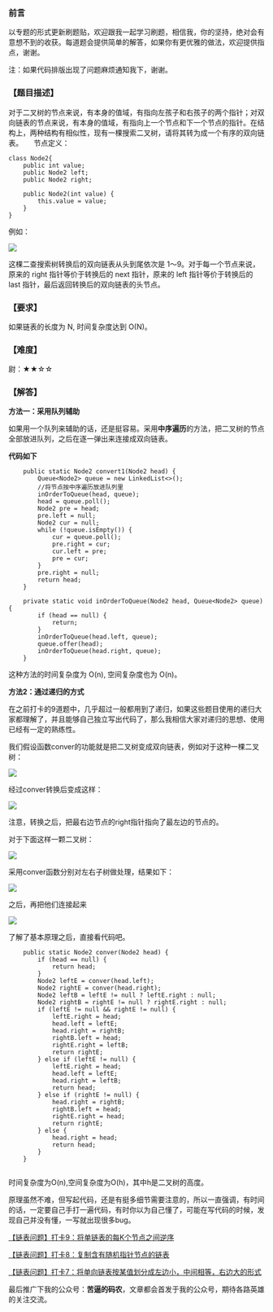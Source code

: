 ### 前言

以专题的形式更新刷题贴，欢迎跟我一起学习刷题，相信我，你的坚持，绝对会有意想不到的收获。每道题会提供简单的解答，如果你有更优雅的做法，欢迎提供指点，谢谢。

注：如果代码排版出现了问题麻烦通知我下，谢谢。

### 【题目描述】

对于二叉树的节点来说，有本身的值域，有指向左孩子和右孩子的两个指针；对双向链表的节点来说，有本身的值域，有指向上一个节点和下一个节点的指针。在结构上，两种结构有相似性，现有一棵搜索二叉树，请将其转为成一个有序的双向链表。
　
节点定义：
```
class Node2{
    public int value;
    public Node2 left;
    public Node2 right;

    public Node2(int value) {
        this.value = value;
    }
}
```

例如：

![](https://user-gold-cdn.xitu.io/2019/2/24/1691ec79011edc04?w=291&h=263&f=png&s=12049)

这棵二查搜索树转换后的双向链表从头到尾依次是 1～9。对于每一个节点来说，原来的 right 指针等价于转换后的 next 指针，原来的 left 指针等价于转换后的 last 指针，最后返回转换后的双向链表的头节点。

### 【要求】

如果链表的长度为 N, 时间复杂度达到 O(N)。

### 【难度】

尉：★★☆☆

### 【解答】

**方法一：采用队列辅助**

如果用一个队列来辅助的话，还是挺容易。采用**中序遍历**的方法，把二叉树的节点全部放进队列，之后在逐一弹出来连接成双向链表。

**代码如下**


```   
    public static Node2 convert1(Node2 head) {
        Queue<Node2> queue = new LinkedList<>();
        //将节点按中序遍历放进队列里
        inOrderToQueue(head, queue);
        head = queue.poll();
        Node2 pre = head;
        pre.left = null;
        Node2 cur = null;
        while (!queue.isEmpty()) {
            cur = queue.poll();
            pre.right = cur;
            cur.left = pre;
            pre = cur;
        }
        pre.right = null;
        return head;
    }

    private static void inOrderToQueue(Node2 head, Queue<Node2> queue) {
        if (head == null) {
            return;
        }
        inOrderToQueue(head.left, queue);
        queue.offer(head);
        inOrderToQueue(head.right, queue);
    }
```

这种方法的时间复杂度为 O(n), 空间复杂度也为 O(n)。

**方法2：通过递归的方式**

在之前打卡的9道题中，几乎超过一般都用到了递归，如果这些题目使用的递归大家都理解了，并且能够自己独立写出代码了，那么我相信大家对递归的思想、使用已经有一定的熟练性。

我们假设函数conver的功能就是把二叉树变成双向链表，例如对于这种一棵二叉树：


![](https://user-gold-cdn.xitu.io/2019/2/24/1691ec8732b7f51e?w=464&h=250&f=png&s=35540)

经过conver转换后变成这样：

![](https://user-gold-cdn.xitu.io/2019/2/24/1691ec88f58a042e?w=548&h=149&f=png&s=34178)

注意，转换之后，把最右边节点的right指针指向了最左边的节点的。

对于下面这样一颗二叉树：

![](https://user-gold-cdn.xitu.io/2019/2/24/1691ec8b754db44d?w=841&h=331&f=png&s=87389)

采用conver函数分别对左右子树做处理，结果如下：


![](https://user-gold-cdn.xitu.io/2019/2/24/1691ec8d9fc7f2ca?w=1032&h=160&f=png&s=73652)

之后，再把他们连接起来


![](https://user-gold-cdn.xitu.io/2019/2/24/1691ec8f369c64c4?w=1080&h=160&f=png&s=74649)

了解了基本原理之后，直接看代码吧。

```
    public static Node2 conver(Node2 head) {
        if (head == null) {
            return head;
        }
        Node2 leftE = conver(head.left);
        Node2 rightE = conver(head.right);
        Node2 leftB = leftE != null ? leftE.right : null;
        Node2 rightB = rightE != null ? rightE.right : null;
        if (leftE != null && rightE != null) {
            leftE.right = head;
            head.left = leftE;
            head.right = rightB;
            rightB.left = head;
            rightE.right = leftB;
            return rightE;
        } else if (leftE != null) {
            leftE.right = head;
            head.left = leftE;
            head.right = leftB;
            return head;
        } else if (rightE != null) {
            head.right = rightB;
            rightB.left = head;
            rightE.right = head;
            return rightE;
        } else {
            head.right = head;
            return head;
        }
    }
    
```
时间复杂度为O(n),空间复杂度为O(h)，其中h是二叉树的高度。

原理虽然不难，但写起代码，还是有挺多细节需要注意的，所以一直强调，有时间的话，一定要自己手打一遍代码，有时你以为自己懂了，可能在写代码的时候，发现自己并没有懂，一写就出现很多bug。


[【链表问题】打卡9：将单链表的每K个节点之间逆序](https://mp.weixin.qq.com/s?__biz=MzUxNzg0MDc1Mg==&mid=2247484903&idx=2&sn=2a865c1d4844cf477aeba08c43db529b&chksm=f9934ff8cee4c6eee3141b075be19c45357fa33a1547e99835565d3e1a18be191a162e1a6e33&token=1122052245&lang=zh_CN#rd)


[【链表问题】打卡8：复制含有随机指针节点的链表](https://mp.weixin.qq.com/s?__biz=MzUxNzg0MDc1Mg==&mid=2247484886&idx=2&sn=0858030a87f2081d4fedb3f7ad180737&chksm=f9934fc9cee4c6df8cedd2d2fccb89682fb5d5225c7771211b4b2f7df3a8e98d3546ff76a604&token=1122052245&lang=zh_CN#rd)


[【链表问题】打卡7：将单向链表按某值划分成左边小，中间相等，右边大的形式](https://mp.weixin.qq.com/s?__biz=MzUxNzg0MDc1Mg==&mid=2247484879&idx=2&sn=601db43227da0b0e20d84b18220b2c5d&chksm=f9934fd0cee4c6c69d5358c0115785afbd1fbe7e527be1f83195ac8b92813bc9c08578a49343&token=967725286&lang=zh_CN#rd)


最后推广下我的公众号：**苦逼的码农**，文章都会首发于我的公众号，期待各路英雄的关注交流。